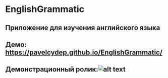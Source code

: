 # EnglishGrammatic
## Приложение для изучения английского языка
## Демо: https://pavelcydep.github.io/EnglishGrammatic/
## Демонстрационный ролик:![alt text]()
